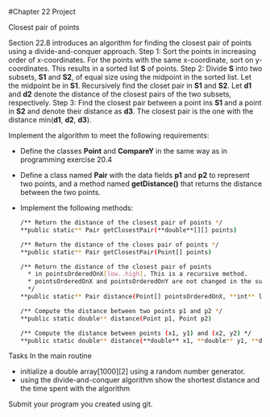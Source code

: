 #Chapter 22 Project

Closest pair of points

Section 22.8 introduces an algorithm for finding the closest pair of points using a divide-and-conquer approach.
Step 1: Sort the points in increasing order of x-coordinates. For the points with the same x-coordinate, sort on y-coordinates. This results in a sorted list **S** of points.
Step 2: Divide **S** into two subsets, **S1** and **S2**, of equal size using the midpoint in the sorted list. Let the midpoint be in **S1**. Recursively find the closet pair in **S1** and **S2**. Let **d1** and **d2** denote the distance of the closest pairs of the two subsets, respectively.
Step 3: Find the closest pair between a point ins **S1** and a point in **S2** and denote their distance as **d3**. The closest pair is the one with the distance min(**d1**, **d2**, **d3**).

Implement the algorithm to meet the following requirements:

* Define the classes **Point** and **CompareY** in the same way as in programming exercise 20.4
* Define a class named **Pair** with the data fields **p1** and **p2** to represent two points, and a method named
**getDistance()** that returns the distance between the two points.
* Implement the following methods:

	```bash
	/** Return the distance of the closest pair of points */
	**public static** Pair getClosestPair(**double**[][] points)

	/** Return the distance of the closes pair of points */
	**public static** Pair getClosestPair(Point[] points)

	/** Return the distance of the closest pair of points
	  * in pointsOrderedOnX[low..high]. This is a recursive method.
	  * pointsOrderedOnX and pointsOrderedOnY are not changed in the subsequent recursive calls.
	  */
	**public static** Pair distance(Point[] pointsOrderedOnX, **int** low, **int** high, Point[] pointsOrderedOnY)

	/** Compute the distance between two points p1 and p2 */
	**public static double** distance(Point p1, Point p2)

	/** Compute the distance between points (x1, y1) and (x2, y2) */
	**public static double** distance(**double** x1, **double** y1, **double** x2, **double** y2)
	```

Tasks
In the main routine 
* initialize a double array[1000][2] using a random number generator.
* using the divide-and-conquer algorithm show the shortest distance and the time spent with the algorithm

Submit your program you created using git.
